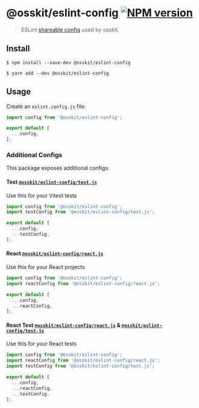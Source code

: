 # @osskit/eslint-config [![NPM version](https://img.shields.io/npm/v/@osskit/eslint-config.svg)](https://www.npmjs.com/package/@osskit/eslint-config)

> ESLint [shareable config](http://eslint.org/docs/developer-guide/shareable-configs.html) used by osskit.

## Install

```shell
$ npm install --save-dev @osskit/eslint-config
```
```shell
$ yarn add --dev @osskit/eslint-config
```

## Usage

Create an `eslint.config.js` file:

```js
import config from '@osskit/eslint-config';

export default [
  ...config,
];
```

### Additional Configs

This package exposes additional configs.

#### Test [`@osskit/eslint-config/test.js`](test.js)

Use this for your Vitest tests

```js
import config from '@osskit/eslint-config';
import testConfig from '@osskit/eslint-config/test.js';

export default [
  ...config,
  ...testConfig,
];
```

#### React [`@osskit/eslint-config/react.js`](react.js)

Use this for your React projects

```js
import config from '@osskit/eslint-config';
import reactConfig from '@osskit/eslint-config/react.js';

export default [
  ...config,
  ...reactConfig,
];
```

#### React Test [`@osskit/eslint-config/react.js`](react.js) & [`@osskit/eslint-config/test.js`](test.js)

Use this for your React tests

```js
import config from '@osskit/eslint-config';
import reactConfig from '@osskit/eslint-config/react.js';
import testConfig from '@osskit/eslint-config/test.js';

export default [
  ...config,
  ...reactConfig,
  ...testConfig,
];
```
